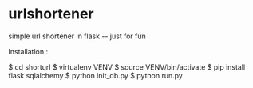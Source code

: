 urlshortener
============

simple url shortener in flask -- just for fun

Installation :

$ cd shorturl
$ virtualenv VENV
$ source VENV/bin/activate
$ pip install flask sqlalchemy
$ python init_db.py
$ python run.py
